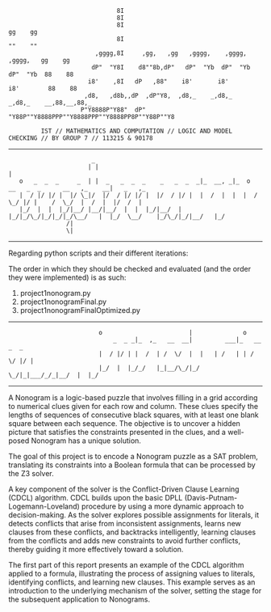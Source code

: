                                   8I                                                         
                                  8I                                                         
                                  8I                                               gg    gg  
                                  8I                                               ""    ""  
                            ,gggg,8I     ,gg,   ,gg   ,gggg,    ,gggg,    ,gggg,   gg    gg  
                           dP"  "Y8I    d8""8b,dP"   dP"  "Yb  dP"  "Yb  dP"  "Yb  88    88  
                          i8'    ,8I   dP   ,88"    i8'       i8'       i8'        88    88  
                         ,d8,   ,d8b,,dP  ,dP"Y8,  ,d8,_    _,d8,_    _,d8,_    __,88,__,88,_
                        P"Y8888P"Y88"  dP"   "Y88P""Y8888PPP""Y8888PPP""Y8888PP8P""Y88P""Y8 
                                                            
             IST // MATHEMATICS AND COMPUTATION // LOGIC AND MODEL CHECKING // BY GROUP 7 // 113215 & 90178
__________________________________________________________________________________________________________________________
                           _
                          | |                                                                        |            
       o   _  _  _     _  | |  _   _  _  _    _   _  _  _|_  __, _|_  o  __   _  _      __   ,_    __|   _   ,_   
       |  / |/ |/ |  |/ \_|/  |/  / |/ |/ |  |/  / |/ |  |  /  |  |  |  /  \_/ |/ |    /  \_/  |  /  |  |/  /  |  
       |_/  |  |  |_/|__/ |__/|__/  |  |  |_/|__/  |  |_/|_/\_/|_/|_/|_/\__/   |  |_/  \__/    |_/\_/|_/|__/   |_/
                    /|                                                                                            
                    \| 
 __________________________________________________________________________________________________________________________

Regarding python scripts and their different iterations:

The order in which they should be checked and evaluated (and the order they were 
implemented) is as such:

1) project1nonogram.py
2) project1nonogramFinal.py
3) project1nonogramFinalOptimized.py

__________________________________________________________________________________________________________________________
                                                       
                             o                        |              o             
                                 _  _ _|_  ,_   __  __|         ___|_   __  _  _   
                             |  / |/ | |  /  | /  \/  |  |   | /   | | /  \/ |/ |  
                             |_/  |  |_/_/   |_|__/\_/|_/ \_/|_|___/_/_|__/  |  |_/
__________________________________________________________________________________________________________________________

 A Nonogram is a logic-based puzzle that involves filling in a grid according to numerical clues given
for each row and column. These clues specify the lengths of sequences of consecutive black squares,
with at least one blank square between each sequence. The objective is to uncover a hidden picture
that satisfies the constraints presented in the clues, and a well-posed Nonogram has a unique solution.

The goal of this project is to encode a Nonogram puzzle as a SAT problem, translating its constraints
into a Boolean formula that can be processed by the Z3 solver.

A key component of the solver is the Conflict-Driven Clause Learning (CDCL) algorithm. CDCL
builds upon the basic DPLL (Davis-Putnam-Logemann-Loveland) procedure by using a more dynamic
approach to decision-making. As the solver explores possible assignments for literals, it detects conflicts
that arise from inconsistent assignments, learns new clauses from these conflicts, and backtracks
intelligently, learning clauses from the conflicts and adds new constraints to avoid further conflicts,
thereby guiding it more effectively toward a solution.

The first part of this report presents an example of the CDCL algorithm applied to a formula,
illustrating the process of assigning values to literals, identifying conflicts, and learning new clauses.
This example serves as an introduction to the underlying mechanism of the solver, setting the stage
for the subsequent application to Nonograms.       
